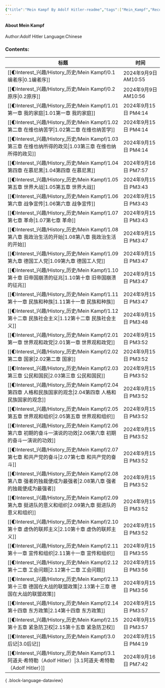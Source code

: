 ```yaml
---
{"title":"Mein Kampf By Adolf Hitler-readme","tags":["Mein_Kampf","Recommend"],"dg-publish":true,"dg-note-icon":1,"permalink":"/🌓Interest_兴趣/History_历史/Mein Kampf/0.0Readme/","dgPassFrontmatter":true,"noteIcon":1,"created":"2024-09-02T08:00:01.848+08:00","updated":"2024-09-18T08:43:03.173+08:00"}
---
```


#### About Mein Kampf
Author:Adolf Hitler
Language:Chinese
### Contents:
| 标题                                                                                            | 时间                 |
| --------------------------------------------------------------------------------------------- | ------------------ |
| [[🌓Interest_兴趣/History_历史/Mein Kampf/0.1编者序\|0.1编者序]]                                     | 2024年9月9日 AM10:55  |
| [[🌓Interest_兴趣/History_历史/Mein Kampf/0.2原序\|0.2原序]]                                       | 2024年9月9日 AM10:56  |
| [[🌓Interest_兴趣/History_历史/Mein Kampf/1.01第一章 我的家庭\|1.01第一章 我的家庭]]                         | 2024年9月15日 PM4:14  |
| [[🌓Interest_兴趣/History_历史/Mein Kampf/1.02第二章 在维也纳苦学\|1.02第二章 在维也纳苦学]]                     | 2024年9月15日 PM4:14  |
| [[🌓Interest_兴趣/History_历史/Mein Kampf/1.03第三章 在维也纳所得的政见\|1.03第三章 在维也纳所得的政见]]               | 2024年9月15日 PM4:14  |
| [[🌓Interest_兴趣/History_历史/Mein Kampf/1.04第四章 在慕尼黑\|1.04第四章 在慕尼黑]]                         | 2024年9月16日 PM7:57  |
| [[🌓Interest_兴趣/History_历史/Mein Kampf/1.05第五章 世界大战\|1.05第五章 世界大战]]                         | 2024年9月15日 PM3:43  |
| [[🌓Interest_兴趣/History_历史/Mein Kampf/1.06第六章 战争宣传\|1.06第六章 战争宣传]]                         | 2024年9月15日 PM3:43  |
| [[🌓Interest_兴趣/History_历史/Mein Kampf/1.07第七章 革命\|1.07第七章 革命]]                             | 2024年9月15日 PM3:43  |
| [[🌓Interest_兴趣/History_历史/Mein Kampf/1.08第八章 我政治生活的开始\|1.08第八章 我政治生活的开始]]                 | 2024年9月15日 PM3:47  |
| [[🌓Interest_兴趣/History_历史/Mein Kampf/1.09第九章 德国工人党\|1.09第九章 德国工人党]]                       | 2024年9月15日 PM3:47  |
| [[🌓Interest_兴趣/History_历史/Mein Kampf/1.10第十章 旧帝国崩溃的征兆\|1.10第十章 旧帝国崩溃的征兆]]                 | 2024年9月15日 PM3:47  |
| [[🌓Interest_兴趣/History_历史/Mein Kampf/1.11第十一章 民族和种族\|1.11第十一章 民族和种族]]                     | 2024年9月15日 PM3:47  |
| [[🌓Interest_兴趣/History_历史/Mein Kampf/1.12第十二章 民族社会主义\|1.12第十二章 民族社会主义]]                   | 2024年9月15日 PM3:48  |
| [[🌓Interest_兴趣/History_历史/Mein Kampf/2.01第一章 世界观和政党\|2.01第一章 世界观和政党]]                     | 2024年9月15日 PM3:52  |
| [[🌓Interest_兴趣/History_历史/Mein Kampf/2.02第二章 国家\|2.02第二章 国家]]                             | 2024年9月15日 PM3:52  |
| [[🌓Interest_兴趣/History_历史/Mein Kampf/2.03第三章 公民和国民\|2.03第三章 公民和国民]]                       | 2024年9月15日 PM3:52  |
| [[🌓Interest_兴趣/History_历史/Mein Kampf/2.04第四章 人格和民族国家的观念\|2.04第四章 人格和民族国家的观念]]             | 2024年9月15日 PM3:52  |
| [[🌓Interest_兴趣/History_历史/Mein Kampf/2.05第五章 世界观和组织\|2.05第五章 世界观和组织]]                     | 2024年9月15日 PM3:52  |
| [[🌓Interest_兴趣/History_历史/Mein Kampf/2.06第六章 初期的奋斗一演说的功效\|2.06第六章 初期的奋斗一演说的功效]]           | 2024年9月15日 PM3:52  |
| [[🌓Interest_兴趣/History_历史/Mein Kampf/2.07第七章 和共产党的奋斗\|2.07第七章 和共产党的奋斗]]                   | 2024年9月15日 PM3:52  |
| [[🌓Interest_兴趣/History_历史/Mein Kampf/2.08第八章 强者的独裁便成为最强者\|2.08第八章 强者的独裁便成为最强者]]           | 2024年9月15日 PM3:52  |
| [[🌓Interest_兴趣/History_历史/Mein Kampf/2.09第九章 挺进队的意义和组织\|2.09第九章 挺进队的意义和组织]]               | 2024年9月15日 PM3:52  |
| [[🌓Interest_兴趣/History_历史/Mein Kampf/2.10第十章 虚伪的联邦主义\|2.10第十章 虚伪的联邦主义]]                   | 2024年9月15日 PM3:52  |
| [[🌓Interest_兴趣/History_历史/Mein Kampf/2.11第十一章 宣传和组织\|2.11第十一章 宣传和组织]]                     | 2024年9月15日 PM3:55  |
| [[🌓Interest_兴趣/History_历史/Mein Kampf/2.12第十二章 工会问题\|2.12第十二章 工会问题]]                       | 2024年9月15日 PM3:56  |
| [[🌓Interest_兴趣/History_历史/Mein Kampf/2.13第十三章 德国在大战的联盟政策\|2.13第十三章 德国在大战的联盟政策]]           | 2024年9月15日 PM3:56  |
| [[🌓Interest_兴趣/History_历史/Mein Kampf/2.14第十四章 东方政策\|2.14第十四章 东方政策]]                       | 2024年9月15日 PM3:57  |
| [[🌓Interest_兴趣/History_历史/Mein Kampf/2.15第十五章 紧急防卫权\|2.15第十五章 紧急防卫权]]                     | 2024年9月15日 PM3:57  |
| [[🌓Interest_兴趣/History_历史/Mein Kampf/3.0后记\|3.0后记]]                                       | 2024年9月15日 PM4:19  |
| [[🌓Interest_兴趣/History_历史/Mein Kampf/3.1阿道夫·希特勒（Adolf Hitler）\|3.1阿道夫·希特勒（Adolf Hitler）]] | 2024年9月16日 PM7:42  |

{ .block-language-dataview}

